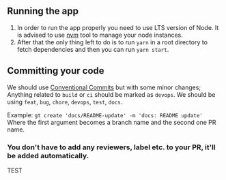 ## Running the app

1. In order to run the app properly you need to use LTS version of Node. It is advised to use [nvm](https://github.com/nvm-sh/nvm) tool to manage your node instances.
2. After that the only thing left to do is to run `yarn` in a root directory to fetch dependencies and then you can run `yarn start`.

## Committing your code

We should use [Conventional Commits](https://www.conventionalcommits.org/en/v1.0.0/) but with some minor changes; Anything related to `build` or `ci` should be marked as `devops`. We should be using `feat`, `bug`, `chore`, `devops`, `test`, `docs`.

Example: `gt create 'docs/README-update' -m 'docs: README update'`\
Where the first argument becomes a branch name and the second one PR name.

### You don't have to add any reviewers, label etc. to your PR, it'll be added automatically.

TEST
